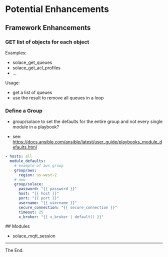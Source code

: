# Potential Enhancements

## Framework Enhancements

### GET list of objects for each object

Examples:
  - solace_get_queues
  - solace_get_acl_profiles
  - ...

Usage:
  - get a list of queues
  - use the result to remove all queues in a loop

### Define a Group

- group/solace to set the defaults for the entire group and not every single module in a playbook?

- see: https://docs.ansible.com/ansible/latest/user_guide/playbooks_module_defaults.html

```yaml
- hosts: all
  module_defaults:
    # example of aws group
    group/aws:
      region: us-west-2
    # new
    group/solace:
      password: "{{ password }}"
      host: "{{ host }}"
      port: "{{ port }}"
      username: "{{ username }}"
      secure_connection: "{{ secure_connection }}"
      timeout: 25
      x_broker: "{{ x_broker | default() }}"
```

## Modules

  - solace_mqtt_session

---
The End.
